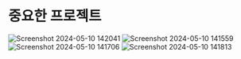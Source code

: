 # 중요한 프로젝트

![Screenshot 2024-05-10 142041](https://github.com/UdayKumar-1/SocialMedia-SpringBoot-ReactJS/assets/107623155/c9dd38a6-419b-4b50-b106-102ee3f5ff04)
![Screenshot 2024-05-10 141559](https://github.com/UdayKumar-1/SocialMedia-SpringBoot-ReactJS/assets/107623155/8d6ecf33-8e54-41ca-8984-f4fbddd26509)
![Screenshot 2024-05-10 141706](https://github.com/UdayKumar-1/SocialMedia-SpringBoot-ReactJS/assets/107623155/a759b15d-cc4c-401b-9c2c-d387b366b9a4)
![Screenshot 2024-05-10 141813](https://github.com/UdayKumar-1/SocialMedia-SpringBoot-ReactJS/assets/107623155/77a56283-2217-40ea-9e8b-2d035d9842d4)
